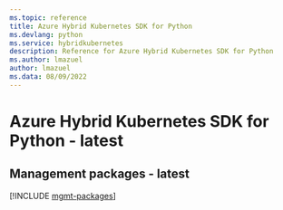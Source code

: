 ```yaml
---
ms.topic: reference
title: Azure Hybrid Kubernetes SDK for Python
ms.devlang: python
ms.service: hybridkubernetes
description: Reference for Azure Hybrid Kubernetes SDK for Python
ms.author: lmazuel
author: lmazuel
ms.data: 08/09/2022
---
```

# Azure Hybrid Kubernetes SDK for Python - latest

## Management packages - latest
[!INCLUDE [mgmt-packages](hybrid-kubernetes-mgmt-index.md)]
